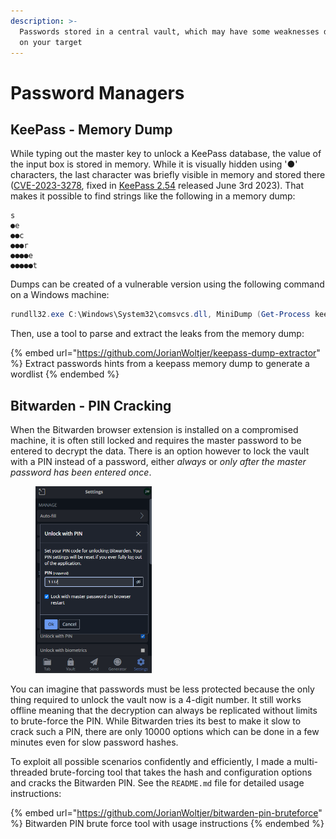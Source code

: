 ```yaml
---
description: >-
  Passwords stored in a central vault, which may have some weaknesses depending
  on your target
---
```


# Password Managers

## KeePass - Memory Dump

While typing out the master key to unlock a KeePass database, the value of the input box is stored in memory. While it is visually hidden using '●' characters, the last character was briefly visible in memory and stored there ([CVE-2023-3278](https://nvd.nist.gov/vuln/detail/CVE-2023-32784), fixed in [KeePass 2.54](https://keepass.info/news/n230603\_2.54.html) released June 3rd 2023). That makes it possible to find strings like the following in a memory dump:

```
s
●e
●●c
●●●r
●●●●e
●●●●●t
```

Dumps can be created of a vulnerable version using the following command on a Windows machine:

```powershell
rundll32.exe C:\Windows\System32\comsvcs.dll, MiniDump (Get-Process keepass).id keepass.DMP full
```

Then, use a tool to parse and extract the leaks from the memory dump:

{% embed url="https://github.com/JorianWoltjer/keepass-dump-extractor" %}
Extract passwords hints from a keepass memory dump to generate a wordlist
{% endembed %}

## Bitwarden - PIN Cracking

When the Bitwarden browser extension is installed on a compromised machine, it is often still locked and requires the master password to be entered to decrypt the data. There is an option however to lock the vault with a PIN instead of a password, either _always_ or _only after the master password has been entered once_.

<figure><img src="../.gitbook/assets/image (46).png" alt="" width="186"><figcaption></figcaption></figure>

You can imagine that passwords must be less protected because the only thing required to unlock the vault now is a 4-digit number. It still works offline meaning that the decryption can always be replicated without limits to brute-force the PIN. While Bitwarden tries its best to make it slow to crack such a PIN, there are only 10000 options which can be done in a few minutes even for slow password hashes.

To exploit all possible scenarios confidently and efficiently, I made a multi-threaded brute-forcing tool that takes the hash and configuration options and cracks the Bitwarden PIN. See the `README.md` file for detailed usage instructions:

{% embed url="https://github.com/JorianWoltjer/bitwarden-pin-bruteforce" %}
Bitwarden PIN brute force tool with usage instructions
{% endembed %}
